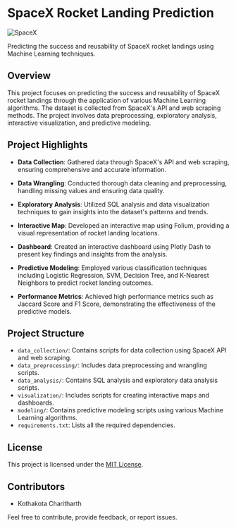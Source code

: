 # SpaceX Rocket Landing Prediction

![SpaceX]([spacex_logo.png](https://www.bing.com/ck/a?!&&p=f005e639209beb09JmltdHM9MTY5MzQ0MDAwMCZpZ3VpZD0xMjcyMTFiOS1kM2IzLTYzZmQtMmE3Mi0wMDg2ZDI0NDYyNDgmaW5zaWQ9NTc1MA&ptn=3&hsh=3&fclid=127211b9-d3b3-63fd-2a72-0086d2446248&u=a1L2ltYWdlcy9zZWFyY2g_cT1zcGFjZSBYIGxvZ28mRk9STT1JUUZSQkEmaWQ9MTQ0MEE0OTg2OEI3N0RDQUJBNEIyQzRBOUY2OTVDNTQ3RUQzRUE0RA&ntb=1))

Predicting the success and reusability of SpaceX rocket landings using Machine Learning techniques.

## Overview

This project focuses on predicting the success and reusability of SpaceX rocket landings through the application of various Machine Learning algorithms. The dataset is collected from SpaceX's API and web scraping methods. The project involves data preprocessing, exploratory analysis, interactive visualization, and predictive modeling.

## Project Highlights

- **Data Collection**: Gathered data through SpaceX's API and web scraping, ensuring comprehensive and accurate information.

- **Data Wrangling**: Conducted thorough data cleaning and preprocessing, handling missing values and ensuring data quality.

- **Exploratory Analysis**: Utilized SQL analysis and data visualization techniques to gain insights into the dataset's patterns and trends.

- **Interactive Map**: Developed an interactive map using Folium, providing a visual representation of rocket landing locations.

- **Dashboard**: Created an interactive dashboard using Plotly Dash to present key findings and insights from the analysis.

- **Predictive Modeling**: Employed various classification techniques including Logistic Regression, SVM, Decision Tree, and K-Nearest Neighbors to predict rocket landing outcomes.

- **Performance Metrics**: Achieved high performance metrics such as Jaccard Score and F1 Score, demonstrating the effectiveness of the predictive models.

## Project Structure

- `data_collection/`: Contains scripts for data collection using SpaceX API and web scraping.
- `data_preprocessing/`: Includes data preprocessing and wrangling scripts.
- `data_analysis/`: Contains SQL analysis and exploratory data analysis scripts.
- `visualization/`: Includes scripts for creating interactive maps and dashboards.
- `modeling/`: Contains predictive modeling scripts using various Machine Learning algorithms.
- `requirements.txt`: Lists all the required dependencies.

## License

This project is licensed under the [MIT License](LICENSE).

## Contributors

- Kothakota Charitharth

Feel free to contribute, provide feedback, or report issues.


